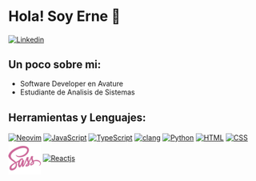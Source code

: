 # Hola! Soy Erne  👋

[<img alt="Linkedin" align="center" src="https://img.shields.io/badge/LinkedIn-0077B5?style=for-the-badge&logo=linkedin&logoColor=white">](https://www.linkedin.com/in/ernesto-dainesi/)

## Un poco sobre mi:

- Software Developer en Avature
- Estudiante de Analisis de Sistemas

## Herramientas y Lenguajes:

[<img alt="Neovim" align="center" width="65px" src="https://raw.githubusercontent.com/neovim/neovim.github.io/master/logos/neovim-logo-300x87.png">](https://neovim.io/)
[<img alt="JavaScript" align="center" width="65px" src="https://raw.githubusercontent.com/yurijserrano/Github-Profile-Readme-Logos/master/programming%20languages/javascript.svg">](https://www.javascript.com/)
[<img alt="TypeScript" align="center" width="65px" src="https://raw.githubusercontent.com/yurijserrano/Github-Profile-Readme-Logos/master/programming%20languages/typescript.svg">](https://www.typescriptlang.org/)
[<img alt="clang" align="center" width="65px" src="https://raw.githubusercontent.com/yurijserrano/Github-Profile-Readme-Logos/master/programming%20languages/c.svg">]()
[<img alt="Python" align="center" width="65px" src="https://raw.githubusercontent.com/yurijserrano/Github-Profile-Readme-Logos/master/programming%20languages/python.svg">](https://www.python.org/)
[<img alt="HTML" align="center" width="65px" src="https://raw.githubusercontent.com/yurijserrano/Github-Profile-Readme-Logos/master/others/html.svg">]()
[<img alt="CSS" align="center" width="65px" src="https://raw.githubusercontent.com/yurijserrano/Github-Profile-Readme-Logos/master/others/css.svg">]()
[<img alt="Sass" align="center" width="65px" src="https://raw.githubusercontent.com/github/explore/80688e429a7d4ef2fca1e82350fe8e3517d3494d/topics/sass/sass.png">](https://sass-lang.com/)
[<img alt="Reactjs" align="center" width="60px" src="https://raw.githubusercontent.com/yurijserrano/Github-Profile-Readme-Logos/master/frameworks/react.svg">](https://reactjs.org/)
